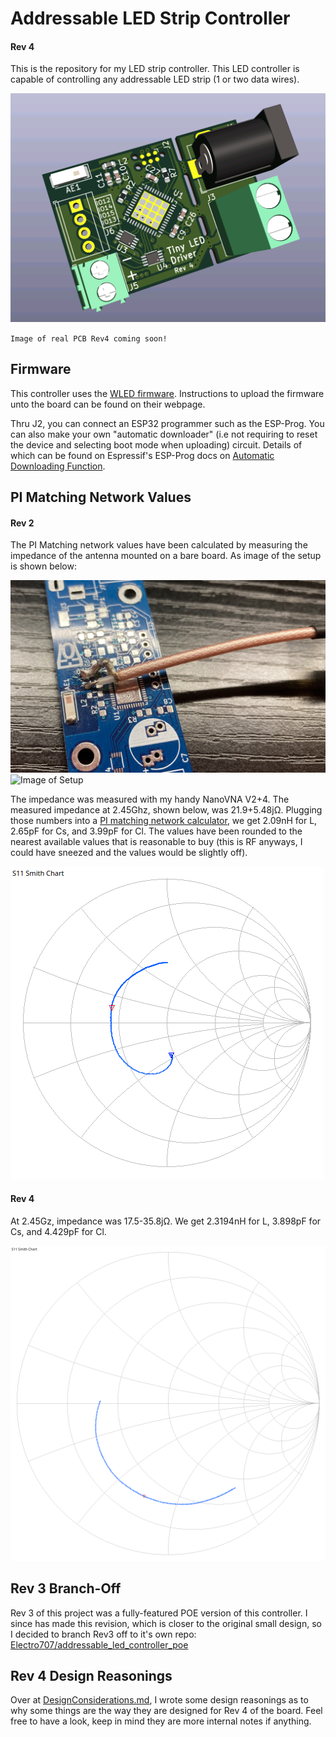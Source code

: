 # Addressable LED Strip Controller
#### Rev 4

This is the repository for my LED strip controller. This LED controller is capable of controlling any addressable LED strip (1 or two data wires).

![PCB render of Rev4](docs/rev4_pcb_render.png)

`Image of real PCB Rev4 coming soon!`

## Firmware

This controller uses the [WLED firmware](https://github.com/Aircoookie/WLED). Instructions to upload the firmware unto the board can be found on their webpage.

Thru J2, you can connect an ESP32 programmer such as the ESP-Prog. You can also make your own "automatic downloader" (i.e not requiring to reset the device and selecting boot mode when uploading) circuit. Details of which can be found on Espressif's ESP-Prog docs on [Automatic Downloading Function](https://espressif-docs.readthedocs-hosted.com/projects/espressif-esp-iot-solution/en/latest/hw-reference/ESP-Prog_guide.html#automatic-downloading-function).

## PI Matching Network Values

#### Rev 2

The PI Matching network values have been calculated by measuring the impedance of the antenna mounted on a bare board. As image of the setup is shown below:

![Image of PCB Setup](docs/setup_pic2.jpg)
![Image of Setup](docs/setup_pic.jpg)

The impedance was measured with my handy NanoVNA V2+4. The measured impedance at 2.45Ghz, shown below, was 21.9+5.48jΩ. Plugging those numbers into a [PI matching network calculator](https://www.eeweb.com/tools/pi-match/), we get 2.09nH for L, 2.65pF for Cs, and 3.99pF for Cl. The values have been rounded to the nearest available values that is reasonable to buy (this is RF anyways, I could have sneezed and the values would be slightly off).

![Image of VNA output](docs/splot.png)


#### Rev 4

At 2.45Gz, impedance was 17.5-35.8jΩ. We get 2.3194nH for L, 3.898pF for Cs, and 4.429pF for Cl.

![Image of VNA output](docs/splot_rev4.png)


## Rev 3 Branch-Off

Rev 3 of this project was a fully-featured POE version of this controller. I since has made this revision, which is closer to the original small design, so I decided to branch Rev3 off to it's own repo: [Electro707/addressable_led_controller_poe](https://github.com/Electro707/addressable_led_controller_poe)


## Rev 4 Design Reasonings

Over at [DesignConsiderations.md](DesignConsiderations.md), I wrote some design reasonings as to why some things are the way they are designed for Rev 4 of the board. Feel free to have a look, keep in mind they are more internal notes if anything.
